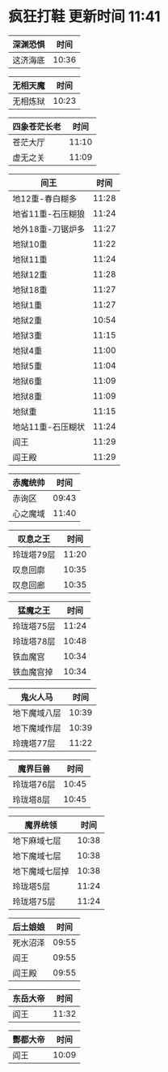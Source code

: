# 疯狂打鞋 更新时间 11:41

| 深渊恐惧   | 时间    |
|--------|-------|
| 这济海底 | 10:36 |

| 无相天魔   | 时间    |
|--------|-------|
| 无相炼狱 | 10:23 |

| 四象苍茫长老   | 时间    |
|--------|-------|
| 苍茫大厅 | 11:10 |
| 虚无之关 | 11:09 |

| 间王   | 时间    |
|--------|-------|
| 地12重-春白糊多 | 11:28 |
| 地省11重-石压糊狼 | 11:24 |
| 地外18重-刀锯炉多 | 11:27 |
| 地狱10重 | 11:22 |
| 地狱11重 | 11:24 |
| 地狱12重 | 11:28 |
| 地狱18重 | 11:27 |
| 地狱1重 | 11:27 |
| 地狱2重 | 10:54 |
| 地狱3重 | 11:15 |
| 地狱4重 | 11:00 |
| 地狱5重 | 11:04 |
| 地狱6重 | 11:09 |
| 地狱8重 | 11:09 |
| 地狱重 | 11:15 |
| 地站11重-石压糊状 | 11:24 |
| 阎王 | 11:29 |
| 阎王殿 | 11:29 |

| 赤魔统帅   | 时间    |
|--------|-------|
| 赤询区 | 09:43 |
| 心之魔域 | 11:40 |

| 叹息之王   | 时间    |
|--------|-------|
| 玲珑塔79层 | 11:20 |
| 叹息回廓 | 10:35 |
| 叹息回廊 | 10:35 |

| 猛魔之王   | 时间    |
|--------|-------|
| 玲珑塔75层 | 11:24 |
| 玲珑塔78层 | 10:48 |
| 铁血魔宫 | 10:34 |
| 铁血魔宫掉 | 10:34 |

| 鬼火人马   | 时间    |
|--------|-------|
| 地下魔域八层 | 10:39 |
| 地下魔域作层 | 10:39 |
| 玲瑰塔77层 | 11:22 |

| 魔界巨兽   | 时间    |
|--------|-------|
| 玲珑塔76层 | 10:45 |
| 玲珑塔8层 | 10:45 |

| 魔界统领   | 时间    |
|--------|-------|
| 地下麻域七层 | 10:38 |
| 地下魔域七层 | 10:38 |
| 地下魔域七层掉 | 10:38 |
| 玲珑塔5层 | 11:24 |
| 玲珑塔75层 | 11:24 |

| 后土娘娘   | 时间    |
|--------|-------|
| 死水沼泽 | 09:55 |
| 阎王 | 09:55 |
| 阎王殿 | 09:55 |

| 东岳大帝   | 时间    |
|--------|-------|
| 阎王 | 11:32 |

| 酆都大帝   | 时间    |
|--------|-------|
| 阎王 | 10:09 |